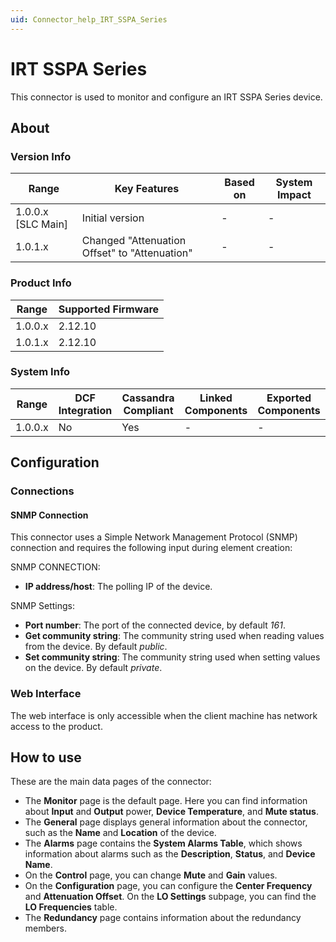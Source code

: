 ```yaml
---
uid: Connector_help_IRT_SSPA_Series
---
```


# IRT SSPA Series

This connector is used to monitor and configure an IRT SSPA Series device.

## About

### Version Info

| Range                | Key Features     | Based on     | System Impact     |
|----------------------|------------------|--------------|-------------------|
| 1.0.0.x [SLC Main]   | Initial version  | -            | -                 |
| 1.0.1.x  | Changed "Attenuation Offset" to "Attenuation"  | -            | -                 |

### Product Info

| Range     | Supported Firmware     |
|-----------|------------------------|
| 1.0.0.x   | 2.12.10                |
| 1.0.1.x   | 2.12.10                |

### System Info

| Range     | DCF Integration     | Cassandra Compliant     | Linked Components     | Exported Components     |
|-----------|---------------------|-------------------------|-----------------------|-------------------------|
| 1.0.0.x   | No                  | Yes                     | -                     | -                       |

## Configuration

### Connections

#### SNMP Connection

This connector uses a Simple Network Management Protocol (SNMP) connection and requires the following input during element creation:

SNMP CONNECTION:

- **IP address/host**: The polling IP of the device.

SNMP Settings:

- **Port number**: The port of the connected device, by default *161*.
- **Get community string**: The community string used when reading values from the device. By default *public*.
- **Set community string**: The community string used when setting values on the device. By default *private*.

### Web Interface

The web interface is only accessible when the client machine has network access to the product.

## How to use

These are the main data pages of the connector:

- The **Monitor** page is the default page. Here you can find information about **Input** and **Output** power, **Device Temperature**, and **Mute status**.
- The **General** page displays general information about the connector, such as the **Name** and **Location** of the device.
- The **Alarms** page contains the **System Alarms Table**, which shows information about alarms such as the **Description**, **Status**, and **Device Name**.
- On the **Control** page, you can change **Mute** and **Gain** values.
- On the **Configuration** page, you can configure the **Center Frequency** and **Attenuation Offset**. On the **LO Settings** subpage, you can find the **LO Frequencies** table.
- The **Redundancy** page contains information about the redundancy members.
